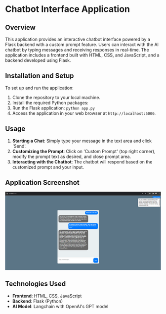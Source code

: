 # Chatbot Interface Application

## Overview

This application provides an interactive chatbot interface powered by a Flask backend with a custom prompt feature. Users can interact with the AI chatbot by typing messages and receiving responses in real-time. The application includes a frontend built with HTML, CSS, and JavaScript, and a backend developed using Flask.



## Installation and Setup

To set up and run the application:

1. Clone the repository to your local machine.
2. Install the required Python packages:
3. Run the Flask application:
`python app.py`
4. Access the application in your web browser at `http://localhost:5000`.

## Usage

1. **Starting a Chat**: Simply type your message in the text area and click 'Send'.
2. **Customizing the Prompt**: Click on 'Custom Prompt' (top right corner), modify the prompt text as desired, and close prompt area.
3. **Interacting with the Chatbot**: The chatbot will respond based on the customized prompt and your input.

## Application Screenshot
![Image Description](example.png)


## Technologies Used

- **Frontend**: HTML, CSS, JavaScript
- **Backend**: Flask (Python)
- **AI Model**: Langchain with OpenAI's GPT model